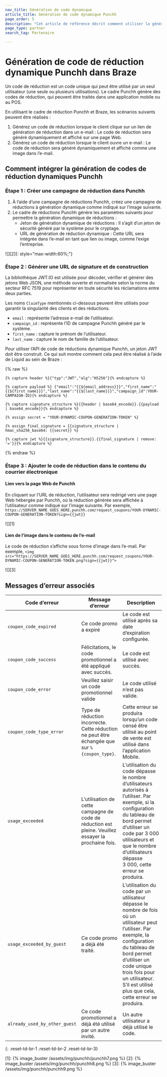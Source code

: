```yaml
---
nav_title: Génération de code dynamique
article_title: Génération de code dynamique Punchh
page_order: 5
description: "Cet article de référence décrit comment utiliser la génération de code dynamique Punchh dans Braze."
page_type: partner
search_tag: Partenaire

---
```



# Génération de code de réduction dynamique Punchh dans Braze

Un code de réduction est un code unique qui peut être utilisé par un seul utilisateur (une seule ou plusieurs utilisations). Le cadre Punchh génère des codes de réduction, qui peuvent être traités dans une application mobile ou au POS.

En utilisant le cadre de réduction Punchh et Braze, les scénarios suivants peuvent être réalisés :
1. Générez un code de réduction lorsque le client clique sur un lien de génération de réduction dans un e-mail : Le code de réduction sera généré dynamiquement et affiché sur une page Web.
2. Générez un code de réduction lorsque le client ouvre un e-mail : Le code de réduction sera généré dynamiquement et affiché comme une image dans l’e-mail.

## Comment intégrer la génération de codes de réduction dynamiques Punchh

### Étape 1 : Créer une campagne de réduction dans Punchh

1. À l’aide d’une campagne de réductions Punchh, créez une campagne de réductions à génération dynamique comme indiqué sur l’image suivante.
2. Le cadre de réductions Punchh génère les paramètres suivants pour permettre la génération dynamique de réductions : 
    - Jeton de génération dynamique de réductions : Il s’agit d’un jeton de sécurité généré par le système pour le cryptage.
    - URL de génération de réduction dynamique : Cette URL sera intégrée dans l’e-mail en tant que lien ou image, comme l’exige l’entreprise.

![][2]{: style="max-width:60%;"}    

### Étape 2 : Générer une URL de signature et de construction

La bibliothèque JWT.IO est utilisée pour décoder, vérifier et générer des jetons Web JSON, une méthode ouverte et normalisée selon la norme du secteur RFC 7519 pour représenter en toute sécurité les réclamations entre deux parties. 

Les noms `ClaimType` mentionnés ci-dessous peuvent être utilisés pour garantir la singularité des clients et des réductions.
- `email` : représente l’adresse e-mail de l’utilisateur. 
- `campaign_id` : représente l’ID de campagne Punchh généré par le système. 
- `first_name` : capture le prénom de l’utilisateur. 
- `last_name` : capture le nom de famille de l’utilisateur.

Pour utiliser l’API de code de réductions dynamique Punchh, un jeton JWT doit être construit. Ce qui suit montre comment cela peut être réalisé à l’aide de Liquid au sein de Braze :

{% raw %}
```liquid
{% capture header %}{"typ":"JWT","alg":"HS256"}{% endcapture %}

{% capture payload %} {"email":"{{${email_address}}}","first_name":"{{${first_name}}}","last_name":"{{${last_name}}}","campaign_id":YOUR-CAMPAIGN-ID}{% endcapture %}

{% capture signature_structure %}{{header | base64_encode}}.{{payload | base64_encode}}{% endcapture %}

{% assign secret = "YOUR-DYNAMIC-COUPON-GENERATION-TOKEN" %}

{% assign final_signature = {{signature_structure | hmac_sha256_base64: {{secret}} %}

{% capture jwt %}{{signature_structure}}.{{final_signature | remove: '='}}{% endcapture %}
```
{% endraw %} 
### Étape 3 : Ajouter le code de réduction dans le contenu du courrier électronique

#### Lien vers la page Web de Punchh

En cliquant sur l’URL de réduction, l’utilisateur sera redirigé vers une page Web hébergée par Punchh, où la réduction générée sera affichée à l’utilisateur comme indiqué sur l’image suivante. Par exemple, 
`https://SERVER_NAME_GOES_HERE.punchh.com/request_coupons/YOUR-DYNAMIC-COUPON-GENERATION-TOKEN?sign={{jwt}}`

![][1]

#### Lien de l’image dans le contenu de l’e-mail

Le code de réduction s’affiche sous forme d’image dans l’e-mail. Par exemple, 
`<img src="https://SERVER_NAME_GOES_HERE.punchh.com/request_coupons/YOUR-DYNAMIC-COUPON-GENERATION-TOKEN.png?sign={{jwt}}">`

![][3]

## Messages d’erreur associés

| Code d’erreur | Message d’erreur | Description |
| --- | --- | --- |
| `coupon_code_expired` | Ce code promo a expiré | Le code est utilisé après sa date d’expiration configurée. |
| `coupon_code_success` | Félicitations, le code promotionnel a été appliqué avec succès. | Le code est utilisé avec succès. |
| `coupon_code_error` | Veuillez saisir un code promotionnel valide | Le code utilisé n’est pas valide. |
| `coupon_code_type_error` | Type de réduction incorrecte. Cette réduction ne peut être échangée que sur `%{coupon_type}`. | Cette erreur se produira lorsqu’un code censé être utilisé au point de vente est utilisé dans l’application Mobile. |
| `usage_exceeded` | L’utilisation de cette campagne de code de réduction est pleine. Veuillez essayer la prochaine fois. | L’utilisation du code dépasse le nombre d’utilisateurs autorisés à l’utiliser. Par exemple, si la configuration du tableau de bord permet d’utiliser un code par 3 000 utilisateurs et que le nombre d’utilisateurs dépasse 3 000, cette erreur se produira. |
| `usage_exceeded_by_guest` | Ce code promo a déjà été traité. | L’utilisation du code par un utilisateur dépasse le nombre de fois où un utilisateur peut l’utiliser. Par exemple, la configuration du tableau de bord permet d’utiliser un code unique trois fois pour un utilisateur. S’il est utilisé plus que cela, cette erreur se produira. |
| `already_used_by_other_guest` | Ce code promotionnel a déjà été utilisé par un autre invité. | Un autre utilisateur a déjà utilisé le code. |
{: .reset-td-br-1 .reset-td-br-2 .reset-td-br-3}

[1]: {% image_buster /assets/img/punchh/punchh7.png %}
[2]: {% image_buster /assets/img/punchh/punchh8.png %}
[3]: {% image_buster /assets/img/punchh/punchh9.png %}